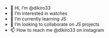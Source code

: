 - 👋 Hi, I’m @dikiro33
- 👀 I’m interested in watches
- 🌱 I’m currently learning JS
- 💞️ I’m looking to collaborate on JS projects
- 📫 How to reach me @dikiro33 on instagram

<!---
dikiro33/dikiro33 is a ✨ special ✨ repository because its `README.md` (this file) appears on your GitHub profile.
You can click the Preview link to take a look at your changes.
--->
